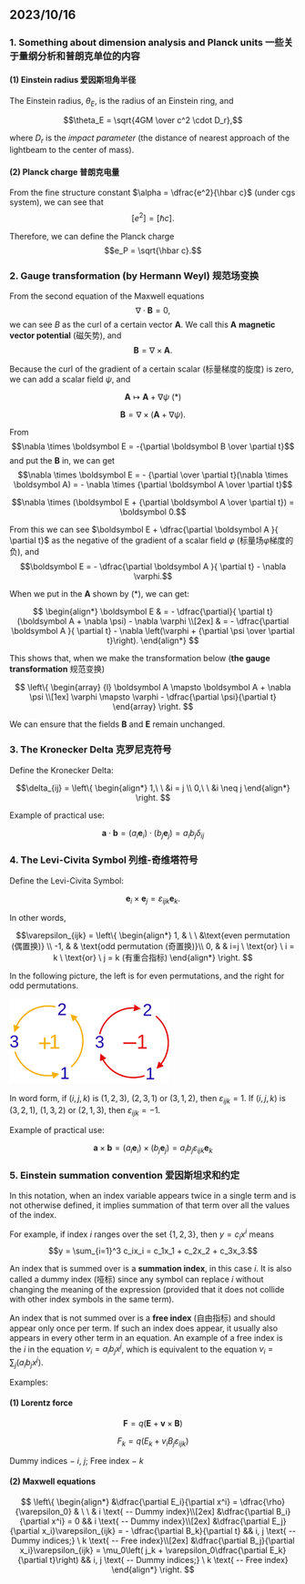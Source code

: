 ## 2023/10/16

### 1. Something about dimension analysis and Planck units 一些关于量纲分析和普朗克单位的内容

#### (1) Einstein radius 爱因斯坦角半径

The Einstein radius, $\theta_E$,  is the radius of an Einstein ring, and

$$\theta_E = \sqrt{4GM \over c^2 \cdot D_r},$$

where $D_r$ is the *impact parameter* (the distance of nearest approach of the lightbeam to the center of mass).

#### (2) Planck charge 普朗克电量

From the fine structure constant $\alpha = \dfrac{e^2}{\hbar c}$ (under $\text{cgs}$ system), we can see that $$[e^2] = [\hbar c].$$

Therefore, we can define the Planck charge $$e_P = \sqrt{\hbar c}.$$

### 2. Gauge transformation (by Hermann Weyl) 规范场变换

From the second equation of the Maxwell equations $$\nabla \cdot \boldsymbol B = 0,$$ we can see $B$ as the curl of a certain vector $\boldsymbol A$. We call this $\boldsymbol A$ **magnetic vector potential** (磁矢势), and $$\boldsymbol B  = \nabla \times \boldsymbol A.$$

Because the curl of the gradient of a certain scalar (标量梯度的旋度) is zero, we can add a scalar field $\psi$, and 

$$\boldsymbol A \mapsto \boldsymbol A + \nabla \psi \  (*)$$

$$\boldsymbol B  = \nabla \times (\boldsymbol A + \nabla \psi).$$

From $$\nabla \times \boldsymbol E = -{\partial \boldsymbol B \over \partial t}$$ and put the $\boldsymbol B$ in, we can get $$\nabla \times \boldsymbol E = - {\partial \over \partial t}(\nabla \times \boldsymbol A) = - \nabla \times {\partial \boldsymbol A \over \partial t}$$

$$\nabla \times (\boldsymbol E + {\partial \boldsymbol A \over \partial t}) = \boldsymbol 0.$$

From this we can see $\boldsymbol E + \dfrac{\partial \boldsymbol A }{ \partial t}$ as the negative of the gradient of a scalar field $\varphi$ (标量场$\varphi$梯度的负), and $$\boldsymbol E = - \dfrac{\partial \boldsymbol A }{ \partial t} - \nabla \varphi.$$

When we put in the $\boldsymbol A$ shown by $(*)$, we can get:

$$
\begin{align*}
\boldsymbol E & = - \dfrac{\partial}{ \partial t}(\boldsymbol A + \nabla \psi) - \nabla \varphi \\[2ex]
& = - \dfrac{\partial \boldsymbol A }{ \partial t} - \nabla \left(\varphi + {\partial \psi \over \partial t}\right).
\end{align*}
$$

This shows that, when we make the transformation below (**the gauge transformation** 规范变换)

$$
\left\{
\begin{array} {l}
\boldsymbol A \mapsto \boldsymbol A + \nabla \psi \\[1ex]
\varphi \mapsto \varphi - \dfrac{\partial \psi}{\partial t}
\end{array}
\right.
$$

We can ensure that the fields $\boldsymbol B$ and $\boldsymbol E$ remain unchanged.

### 3. The Kronecker Delta 克罗尼克符号

Define the Kronecker Delta:

$$\delta_{ij} = \left\{
\begin{align*}
1,\ \ &i = j \\
0,\ \ &i \neq j
\end{align*}
\right.
$$

Example of practical use:

$$\boldsymbol a \cdot \boldsymbol b = (a_i \boldsymbol e_i) \cdot (b_j \boldsymbol e_j) = a_ib_j \delta_{ij}$$

### 4. The Levi-Civita Symbol 列维-奇维塔符号

Define the Levi-Civita Symbol:

$$\boldsymbol e_i \times \boldsymbol e_j = \varepsilon_{ijk} \boldsymbol e_k.$$

In other words,

$$\varepsilon_{ijk} = \left\{
\begin{align*}
1, & \ \ &\text{even permutation (偶置换)}  \\
-1, & & \text{odd permutation (奇置换)}\\
0, & & i=j \ \text{or} \ i = k \ \text{or} \ j = k  (有重合指标)
\end{align*}
\right.
$$

In the following picture, the left is for even permutations, and the right for odd permutations.

<img alt="Levi-Civita Symbol" src="../assets/Levi-Civita_Symbol.png" height=150>

In word form, if $(i,j,k)$ is $(1,2,3)$, $(2,3,1)$ or $(3,1,2)$, then $\varepsilon_{ijk} = 1$. If $(i,j,k)$ is $(3,2,1)$, $(1,3,2)$ or $(2,1,3)$, then $\varepsilon_{ijk} = -1$.

Example of practical use:

$$\boldsymbol a \times \boldsymbol b = (a_i \boldsymbol e_i) \times (b_j \boldsymbol e_j) = a_ib_j \varepsilon_{ijk} \boldsymbol e_k$$

### 5. Einstein summation convention 爱因斯坦求和约定

In this notation, when an index variable appears twice in a single term and is not otherwise defined, it implies summation of that term over all the values of the index.

For example, if index $i$ ranges over the set $\{1, 2, 3\}$, then $y = c_ix^i$ means $$y = \sum_{i=1}^3 c_ix_i = c_1x_1 + c_2x_2 + c_3x_3.$$

An index that is summed over is a **summation index**, in this case $i$. It is also called a dummy index (哑标) since any symbol can replace $i$ without changing the meaning of the expression (provided that it does not collide with other index symbols in the same term).

An index that is not summed over is a **free index** (自由指标) and should appear only once per term.  If such an index does appear, it usually also appears in every other term in an equation. An example of a free index is the $i$ in the equation $v_i = a_i b_j x^j$, which is equivalent to the equation $v_i = \sum_j(a_i b_j x^j)$.

Examples:

#### (1) Lorentz force

$$\boldsymbol F = q(\boldsymbol E + \boldsymbol v \times \boldsymbol B)$$

$$F_k = q (E_k + v_i B_j \varepsilon_{ijk})$$

Dummy indices $-$ $i$, $j$; Free index $-$ $k$

#### (2) Maxwell equations

$$
\left\{
\begin{align*}
&\dfrac{\partial E_i}{\partial x^i} = \dfrac{\rho}{\varepsilon_0} & \ \ &  i \text{ -- Dummy index}\\[2ex]
&\dfrac{\partial B_i}{\partial x^i} = 0 && i \text{ -- Dummy index}\\[2ex]
&\dfrac{\partial E_j}{\partial x_i}\varepsilon_{ijk} = - \dfrac{\partial B_k}{\partial t} && i, j \text{ -- Dummy indices;} \ k \text{ -- Free index}\\[2ex]
&\dfrac{\partial B_j}{\partial x_i}\varepsilon_{ijk} = \mu_0\left( j_k + \varepsilon_0\dfrac{\partial E_k}{\partial t}\right) && i, j \text{ -- Dummy indices;} \ k \text{ -- Free index}
\end{align*}
\right.
$$
